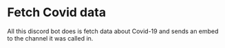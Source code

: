 # Fetch Covid data
All this discord bot does is fetch data about Covid-19 and sends an embed to the channel it was called in.
